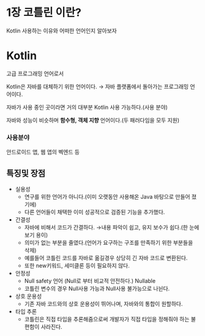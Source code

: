 # 1장 코틀린 이란?

Kotlin 사용하는 이유와 어떠한 언어인지 알아보자

# Kotlin

고급 프로그래밍 언어로서

Kotlin은 자바를 대체하기 위한 언어이다. → 자바 플랫폼에서 돌아가는 프로그래밍 언어이다.

자바가 사용 중인 곳이라면 거의 대부분 Kotlin 사용 가능하다.(사용 분야)

자바와 성능이 비슷하며 **함수형, 객체 지향** 언어이다.(두 패러다임을 모두 지원)

### 사용분야

안드로이드 앱,  웹 앱의 벡엔드 등

## 특징및 장점

- 실용성
    - 연구를 위한 언어가 아니다.(이미 오랫동안 사용해온 Java 바탕으로 만들어 졌기에)
    - 다른 언어들이 채택한 이미 성공적으로 검증된 기능을 추가했다.
- 간결성
    - 자바에 비해서 코드가 간결하다. →내용 파악이 쉽고, 유지 보수가 쉽다.(한 눈에 보기 용이)
    - 의미가 없는 부분을 줄였다.(언어가 요구하는 구조를 만족하기 위한 부분들을 삭제)
    - 예를들어 코틀린 코드를 자바로 옮길경우 상당히 긴 자바 코드로 변환된다.
    - 또한 new키워드, 세미클론 등이 필요하지 않다.
- 안정성
    - Null safety 언어 (Null로 부터 비교적 안전하다.)  Nullable
    - 코틀린 변수의 경우 Null사용 가능과 Null사용 불가능으로 나뉜다.
- 상호 운용성
    - 기존 자바 코드와의 상호 운용성이 뛰어나며, 자바와의 통합이 원할하다.
- 타입 추론
    - 코틀린은 직접 타입을 추론해줌으로써 개발자가 직접 타입을 정해줘야 하는 불편함이 사라진다.